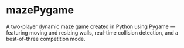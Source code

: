 # mazePygame
A two-player dynamic maze game created in Python using Pygame — featuring moving and resizing walls, real-time collision detection, and a best-of-three competition mode.

